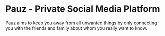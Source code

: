 # Pauz - Private Social Media Platform

Pauz aims to keep you away from all unwanted things by only connecting you with the friends and family about whom you really want to know.